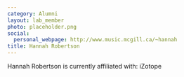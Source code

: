 ```yaml
---
category: Alumni
layout: lab_member
photo: placeholder.png
social:
  personal_webpage: http://www.music.mcgill.ca/~hannah
title: Hannah Robertson
---
```


Hannah Robertson is currently affiliated with: iZotope